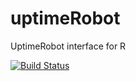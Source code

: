 # uptimeRobot
UptimeRobot interface for R

[![Build Status](https://travis-ci.org/theclue/uptimeRobot.svg?branch=master)](https://travis-ci.org/theclue/uptimeRobot)
